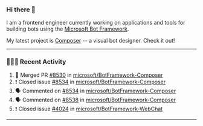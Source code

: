 ### Hi there 👋

I am a frontend engineer currently working on applications and tools for building bots using the [Microsoft Bot Framework](https://dev.botframework.com/).

My latest project is [Composer](https://github.com/microsoft/BotFramework-Composer) -- a visual bot designer. Check it out!

---

### 👨🏻‍💻 Recent Activity

<!--START_SECTION:activity-->
1. 🎉 Merged PR [#8530](https://github.com/microsoft/BotFramework-Composer/pull/8530) in [microsoft/BotFramework-Composer](https://github.com/microsoft/BotFramework-Composer)
2. ❗️ Closed issue [#8534](https://github.com/microsoft/BotFramework-Composer/issues/8534) in [microsoft/BotFramework-Composer](https://github.com/microsoft/BotFramework-Composer)
3. 🗣 Commented on [#8534](https://github.com/microsoft/BotFramework-Composer/issues/8534) in [microsoft/BotFramework-Composer](https://github.com/microsoft/BotFramework-Composer)
4. 🗣 Commented on [#8538](https://github.com/microsoft/BotFramework-Composer/issues/8538) in [microsoft/BotFramework-Composer](https://github.com/microsoft/BotFramework-Composer)
5. ❗️ Closed issue [#4024](https://github.com/microsoft/BotFramework-WebChat/issues/4024) in [microsoft/BotFramework-WebChat](https://github.com/microsoft/BotFramework-WebChat)
<!--END_SECTION:activity-->

---

<!--
**a-b-r-o-w-n/a-b-r-o-w-n** is a ✨ _special_ ✨ repository because its `README.md` (this file) appears on your GitHub profile.

Here are some ideas to get you started:

- 🔭 I’m currently working on ...
- 🌱 I’m currently learning ...
- 👯 I’m looking to collaborate on ...
- 🤔 I’m looking for help with ...
- 💬 Ask me about ...
- 📫 How to reach me: ...
- 😄 Pronouns: ...
- ⚡ Fun fact: ...
-->
